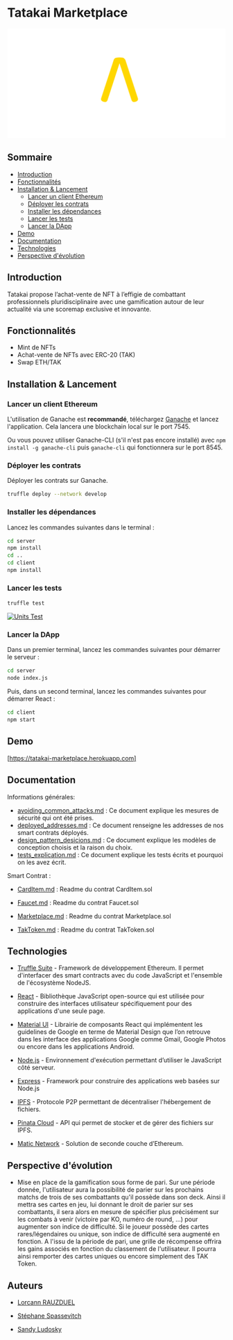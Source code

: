 # Tatakai Marketplace

![Tatakai Logo](./client/src/assets/logo_full_bgnoir.png "Tatakai Logo")

## Sommaire

- [Introduction](https://github.com/lorcannrauzduel/tatakai/blob/main/README.md#introduction)
- [Fonctionnalités](https://github.com/lorcannrauzduel/tatakai/blob/main/README.md#fonctionnalit%C3%A9s)
- [Installation & Lancement](https://github.com/lorcannrauzduel/tatakai/blob/main/README.md#installation--lancement)
   - [Lancer un client Ethereum](https://github.com/lorcannrauzduel/tatakai/blob/main/README.md#lancer-un-client-ethereum)
   - [Déployer les contrats](https://github.com/lorcannrauzduel/tatakai/blob/main/README.md#d%C3%A9ployer-les-contrats)
   - [Installer les dépendances](https://github.com/lorcannrauzduel/tatakai/blob/main/README.md#installer-les-d%C3%A9pendances)
   - [Lancer les tests](https://github.com/lorcannrauzduel/tatakai/blob/main/README.md#lancer-les-tests)
   - [Lancer la DApp](https://github.com/lorcannrauzduel/tatakai/blob/main/README.md#lancer-la-dapp)
- [Demo](https://github.com/lorcannrauzduel/tatakai/blob/main/README.md#demo)
- [Documentation](https://github.com/lorcannrauzduel/tatakai/blob/main/README.md#documentation)
- [Technologies](https://github.com/lorcannrauzduel/tatakai/blob/main/README.md#technologies)
- [Perspective d'évolution](https://github.com/lorcannrauzduel/tatakai/blob/main/README.md#perspective-d%C3%A9volution)


## Introduction

Tatakai propose l’achat-vente de NFT à l’effigie de combattant professionnels pluridisciplinaire avec une gamification autour de leur actualité via une scoremap exclusive et innovante.

## Fonctionnalités

- Mint de NFTs
- Achat-vente de NFTs avec ERC-20 (TAK)
- Swap ETH/TAK

## Installation & Lancement

### Lancer un client Ethereum
L'utilisation de Ganache est **recommandé**, téléchargez [Ganache] et lancez l'application. Cela lancera une blockchain local sur le port 7545.

Ou vous pouvez utiliser Ganache-CLI (s'il n'est pas encore installé) avec `npm install -g ganache-cli` puis `ganache-cli` qui fonctionnera sur le port 8545.

### Déployer les contrats
Déployer les contrats sur Ganache.

```sh
truffle deploy --network develop
```

### Installer les dépendances
Lancez les commandes suivantes dans le terminal :
```sh
cd server
npm install
cd ..
cd client
npm install
```

### Lancer les tests
```sh
truffle test
```

[![Units Test](https://i.ibb.co/7pTfH8r/units-test.png)](https://i.ibb.co/7pTfH8r/units-test.png)

### Lancer la DApp
Dans un premier terminal, lancez les commandes suivantes pour démarrer le serveur :
```sh
cd server
node index.js
```
Puis, dans un second terminal, lancez les commandes suivantes pour démarrer React :
```sh
cd client
npm start
```

## Demo

[https://tatakai-marketplace.herokuapp.com]

   [https://tatakai-marketplace.herokuapp.com]: <https://tatakai-marketplace.herokuapp.com>

## Documentation

Informations générales:
- [avoiding_common_attacks.md] : Ce document explique les mesures de sécurité qui ont été prises.
- [deployed_addresses.md] : Ce document renseigne les addresses de nos smart contrats déployés.
- [design_pattern_desicions.md] : Ce document explique les modèles de conception choisis et la raison du choix.
- [tests_explication.md] : Ce document explique les tests écrits et pourquoi on les avez écrit.

Smart Contrat :
- [CardItem.md] : Readme du contrat CardItem.sol
- [Faucet.md] : Readme du contrat Faucet.sol
- [Marketplace.md] : Readme du contrat Marketplace.sol
- [TakToken.md] : Readme du contrat TakToken.sol

   [avoiding_common_attacks.md]: <https://github.com/lorcannrauzduel/tatakai/blob/main/avoiding_common_attacks.md>
   [deployed_addresses.md]: <https://github.com/lorcannrauzduel/tatakai/blob/main/deployed_addresses.md>
   [design_pattern_desicions.md]: <https://github.com/lorcannrauzduel/tatakai/blob/main/design_pattern_desicions.md>
   [tests_explication.md]: <https://github.com/lorcannrauzduel/tatakai/blob/main/tests_explication.md>
   
   [CardItem.md]: <https://github.com/lorcannrauzduel/tatakai/blob/main/docs/CardItem.md>
   [Faucet.md]: <https://github.com/lorcannrauzduel/tatakai/blob/main/docs/Faucet.md>
   [Marketplace.md]: <https://github.com/lorcannrauzduel/tatakai/blob/main/docs/Marketplace.md>
   [TakToken.md]: <https://github.com/lorcannrauzduel/tatakai/blob/main/docs/TakToken.md>

## Technologies

- [Truffle Suite] - Framework de développement Ethereum. Il permet d'interfacer des smart contracts avec du code JavaScript et l'ensemble de l'écosystème NodeJS.
- [React] - Bibliothèque JavaScript open-source qui est utilisée pour construire des interfaces utilisateur spécifiquement pour des applications d'une seule page. 
- [Material UI] - Librairie de composants React qui implémentent les guidelines de Google en terme de Material Design que l’on retrouve dans les interface des applications Google comme Gmail, Google Photos ou encore dans les applications Android.
- [Node.js] - Environnement d'exécution permettant d’utiliser le JavaScript côté serveur. 
- [Express] - Framework pour construire des applications web basées sur Node.js
- [IPFS] - Protocole P2P permettant de décentraliser l'hébergement de fichiers.
- [Pinata Cloud] - API qui permet de stocker et de gérer des fichiers sur IPFS.
- [Matic Network] - Solution de seconde couche d’Ethereum.


   [Pinata Cloud]: <https://pinata.cloud/>
   [IPFS]: <https://ipfs.io/>
   [Matic Network]: <https://matic.network/>
   [Node.js]: <http://nodejs.org>
   [Express]: <http://expressjs.com>
   [React]: <https://fr.reactjs.org/>
   [Truffle Suite]: <https://www.trufflesuite.com/>
   [Material UI]: <https://material-ui.com/>
   [Ganache]: <https://truffleframework.com/ganache>

## Perspective d'évolution

- Mise en place de la gamification sous forme de pari. Sur une période donnée, l'utilisateur aura la possibilité de parier sur les prochains matchs de trois de ses combattants qu'il possède dans son deck. Ainsi il mettra ses cartes en jeu, lui donnant le droit de parier sur ses combattants, il sera alors en mesure de spécifier plus précisément sur les combats à venir (victoire par KO, numéro de round, ...) pour augmenter son indice de difficulté. Si le joueur possède des cartes rares/légendaires ou unique, son indice de difficulté sera augmenté en fonction. A l'issu de la période de pari, une grille de récompense offrira les gains associés en fonction du classement de l'utilisateur. Il pourra ainsi remporter des cartes uniques ou encore simplement des TAK Token.

## Auteurs
- [Lorcann RAUZDUEL]
- [Stéphane Spassevitch]
- [Sandy Ludosky]

   [Lorcann RAUZDUEL]: <https://www.linkedin.com/in/lorcann-rauzduel-271738163/>
   [Sandy Ludosky]: <https://www.linkedin.com/in/sandyludosky/>
   [Stéphane Spassevitch]: <https://github.com/Makariudo>
